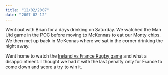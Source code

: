 ```yaml
---
title: "12/02/2007"
date: "2007-02-12"
---
```

Went out with Brian for a days drinking on Saturday. We watched the Man Utd game in the POC before moving to McKennas to eat our Monty chips. We then met up back in McKennas where we sat in the corner drinking the night away.

Went home to watch the [Ireland vs France Rugby game](http://www.rte.ie/sport/rugby/2007/0211/ireland3.html) and what a disappointment. I thought we had it with the last penalty only for France to come down and score a try to win it.